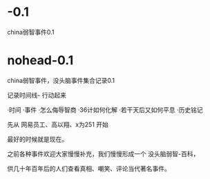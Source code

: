 # -0.1
china弱智事件0.1
# nohead-0.1
china弱智事件，没头脑事件集合记录0.1

记录时间线- 行动起来

·时间
·事件
·怎么侮辱智商
·36计如何化解
·若干天后又如何平息
·历史铭记


先从 网易员工、高以翔、x为251 开始

最好的时候就是现在。

之前各种事件欢迎大家慢慢补充，我们慢慢形成一个 没头脑弱智-百科，

供几十年百年后的人们查看真相、嘲笑、评论当代著名事件。
